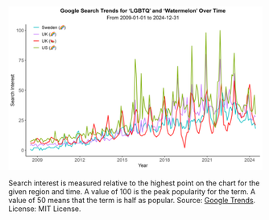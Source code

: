 ![](Figure.png)

Search interest is measured relative to the highest point on the chart for the given region and time. A value of 100 is the peak popularity for the term. A value of 50 means that the term is half as popular. Source: [Google Trends](https://trends.google.com/trends/explore?date=2009-01-01%202024-12-31,2009-01-01%202024-12-31,2009-01-01%202024-12-31,2009-01-01%202024-12-31&geo=GB,SE,US,GB&q=%2Fm%2F0hn10,%2Fm%2F0hn10,%2Fm%2F0hn10,%2Fm%2F0kpqd&hl=en-GB). License: MIT License.

